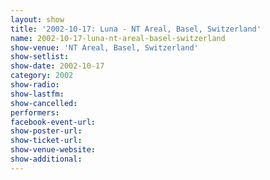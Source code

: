 ```yaml
---
layout: show
title: '2002-10-17: Luna - NT Areal, Basel, Switzerland'
name: 2002-10-17-luna-nt-areal-basel-switzerland
show-venue: 'NT Areal, Basel, Switzerland'
show-setlist: 
show-date: 2002-10-17
category: 2002
show-radio: 
show-lastfm: 
show-cancelled: 
performers: 
facebook-event-url: 
show-poster-url: 
show-ticket-url: 
show-venue-website: 
show-additional: 
---
```


